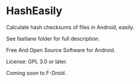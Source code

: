 # HashEasily

Calculate hash checksums of files in Android, easily.

See fastlane folder for full description.

Free And Open Source Software for Android.

License: GPL 3.0 or later.

Coming soon to F-Droid.

